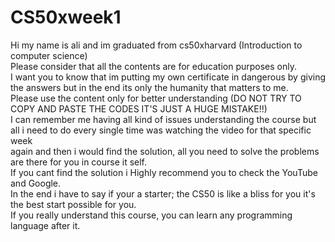 # CS50xweek1
Hi my name is ali and im graduated from cs50xharvard (Introduction to computer science)\
Please consider that all the contents are for education purposes only.\
I want you to know that im putting my own certificate in dangerous by giving the answers but in the end its only the humanity that matters to me.\
Please use the content only for better understanding (DO NOT TRY TO COPY AND PASTE THE CODES IT'S JUST A HUGE MISTAKE!!)\
I can remember me having all kind of issues understanding the course but all i need to do every single time was watching the video for that specific week\
again and then i would find the solution, all you need to solve the problems are there for you in course it self.\
If you cant find the solution i Highly recommend you to check the YouTube and Google.\
In the end i have to say if your a starter; the CS50 is like a bliss for you it's the best start possible for you.\
If you really understand this course, you can learn any programming language after it.
